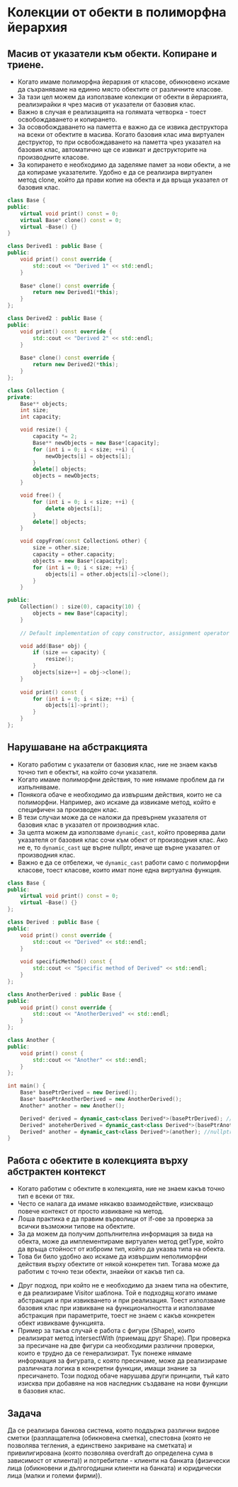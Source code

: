 # Колекции от обекти в полиморфна йерархия

<slidebreak/>

## Масив от указатели към обекти. Копиране и триене.
- Когато имаме полиморфна йерархия от класове, обикновено искаме да съхраняваме на единно място обектите от различните класове.
- За тази цел можем да използваме колекции от обекти в йерархията, реализирайки я чрез масив от указатели от базовия клас.
- Важно в случая е реализацията на голямата четворка - тоест освобождаването и копирането.
- За осовобождаването на паметта е важно да се извика деструктора на всеки от обектите в масива. Когато базовия клас има виртуален деструктор, то при освобождаването на паметта чрез указател на базовия клас, автоматично ще се извикат и деструкторите на производните класове. 
- За копирането е необходимо да заделяме памет за нови обекти, а не да копираме указателите. Удобно е да се реализира виртуален метод clone, който да прави копие на обекта и да връща указател от базовия клас.

<slidebreak/>

```cpp
class Base {
public:
    virtual void print() const = 0;
    virtual Base* clone() const = 0;
    virtual ~Base() {}
}

class Derived1 : public Base {
public:
    void print() const override {
        std::cout << "Derived 1" << std::endl;
    }
    
    Base* clone() const override {
        return new Derived1(*this);
    }
};

class Derived2 : public Base {
public:
    void print() const override {
        std::cout << "Derived 2" << std::endl;
    }
    
    Base* clone() const override {
        return new Derived2(*this);
    }
};

class Collection {
private:
    Base** objects;
    int size;
    int capacity;

    void resize() {
        capacity *= 2;
        Base** newObjects = new Base*[capacity];
        for (int i = 0; i < size; ++i) {
            newObjects[i] = objects[i];
        }
        delete[] objects;
        objects = newObjects;
    }

    void free() {
        for (int i = 0; i < size; ++i) {
            delete objects[i];
        }
        delete[] objects;
    }

    void copyFrom(const Collection& other) {
        size = other.size;
        capacity = other.capacity;
        objects = new Base*[capacity];
        for (int i = 0; i < size; ++i) {
            objects[i] = other.objects[i]->clone();
        }
    }

public:
    Collection() : size(0), capacity(10) {
        objects = new Base*[capacity];
    }
    
    // Default implementation of copy constructor, assignment operator and destructor ...

    void add(Base* obj) {
        if (size == capacity) {
            resize();
        }
        objects[size++] = obj->clone();
    }
    
    void print() const {
        for (int i = 0; i < size; ++i) {
            objects[i]->print();
        }
    }
};
```

<slidebreak/>

## Нарушаване на абстракцията
- Когато работим с указатели от базовия клас, ние не знаем какъв точно тип е обектът, на който сочи указателя.
- Когато имаме полиморфни действия, то ние нямаме проблем да ги изпълняваме.
- Понякога обаче е необходимо да извършим действия, които не са полиморфни. Например, ако искаме да извикаме метод, който е специфичен за производен клас.
- В тези случаи може да се наложи да превърнем указателя от базовия клас в указател от производния клас.
- За целта можем да използваме `dynamic_cast`, който проверява дали указателя от базовия клас сочи към обект от производния клас. Ако не е, то `dynamic_cast` ще върне nullptr, иначе ще върне указател от производния клас.
- Важно е да се отбележи, че `dynamic_cast` работи само с полиморфни класове, тоест класове, които имат поне една виртуална функция.

<slidebreak/>

```cpp
class Base {
public:
    virtual void print() const = 0;
    virtual ~Base() {}
};

class Derived : public Base {
public:
    void print() const override {
        std::cout << "Derived" << std::endl;
    }
    
    void specificMethod() const {
        std::cout << "Specific method of Derived" << std::endl;
    }
};

class AnotherDerived : public Base {
public:
    void print() const override {
        std::cout << "AnotherDerived" << std::endl;
    }
};

class Another {
public:
    void print() const {
        std::cout << "Another" << std::endl;
    }
};

int main() {
    Base* basePtrDerived = new Derived();
    Base* basePtrAnotherDerived = new AnotherDerived();
    Another* another = new Another();

    Derived* derived = dynamic_cast<class Derived*>(basePtrDerived); // OK
    Derived* anoteherDerived = dynamic_cast<class Derived*>(basePtrAnotherDerived); // nullptr
    Derived* another = dynamic_cast<class Derived*>(another); //nullptr
}
```

<slidebreak/>

## Работа с обектите в колекцията върху абстрактен контекст
- Когато работим с обектите в колекцията, ние не знаем какъв точно тип е всеки от тях. 
- Често се налага да имаме някакво взаимодействие, изискващо повече контекст от просто извикване на метод.
- Лоша практика е да правим върволици от if-ове за проверка за всички възможни типове на обектите.
- За да можем да получим допълнителна информация за вида на обекта, може да имплементираме виртуален метод getType, който да връща стойност от изброим тип, който да указва типа на обекта.
- Това би било удобно ако искаме да извършим неполиморфни действия върху обектите от някой конкретен тип. Тогава може да работим с точно тези обекти, знаейки от какъв тип са.

<slidebreak/>

- Друг подход, при който не е необходимо да знаем типа на обектите, е да реализираме Visitor шаблона. Той е подходящ когато имаме абстракция и при извикването и при реализация. Тоест използваме базовия клас при извикване на функционалността и използваме абстракция при параметрите, тоест не знаем с какъв конкретен обект извикваме функцията.
- Пример за такъв случай е работа с фигури (Shape), които реализират метод intersectWith (приемащ друг Shape). При проверка за пресичане на две фигури са необходими различни проверки, които е трудно да се генерализират. Тук понеже нямаме информация за фигурата, с която пресичаме, може да реализираме различната логика в конкретни функции, имащи знание за пресичането. Този подход обаче нарушава други принципи, тъй като изисква при добавяне на нов наследник създаване на нови функции в базовия клас.

<slidebreak/>

## Задача

Да се реализира банкова система, която поддържа различни видове сметки (разплащателна (обикновена сметка), спестовна (която не позволява тегления, а единствено закриване на сметката) и привилигирована (която позволява overdraft до определена сума в зависимост от клиента)) и потребители - клиенти на банката (физически лица (обикновени и дългогодишни клиенти на банката) и юридически лица (малки и големи фирми)).